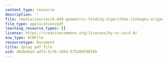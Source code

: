 ```yaml
---
content_type: resource
description: ''
file: /media/courses/6-849-geometric-folding-algorithms-linkages-origami-polyhedra-fall-2012/482be6a3ad735c76185457520df987b9_wctRwpa6j4.pdf
file_type: application/pdf
learning_resource_types: []
license: https://creativecommons.org/licenses/by-nc-sa/4.0/
ocw_type: OCWFile
resourcetype: Document
title: 3play pdf file
uid: 482be6a3-ad73-5c76-1854-57520df987b9
---
```

